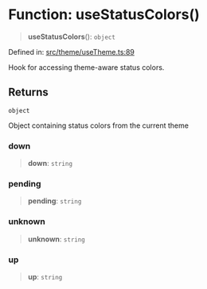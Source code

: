 # Function: useStatusColors()

> **useStatusColors**(): `object`

Defined in: [src/theme/useTheme.ts:89](https://github.com/Nick2bad4u/Uptime-Watcher/blob/8a1973382d5fe14c52996ecda381894eb7ecd4a6/src/theme/useTheme.ts#L89)

Hook for accessing theme-aware status colors.

## Returns

`object`

Object containing status colors from the current theme

### down

> **down**: `string`

### pending

> **pending**: `string`

### unknown

> **unknown**: `string`

### up

> **up**: `string`
